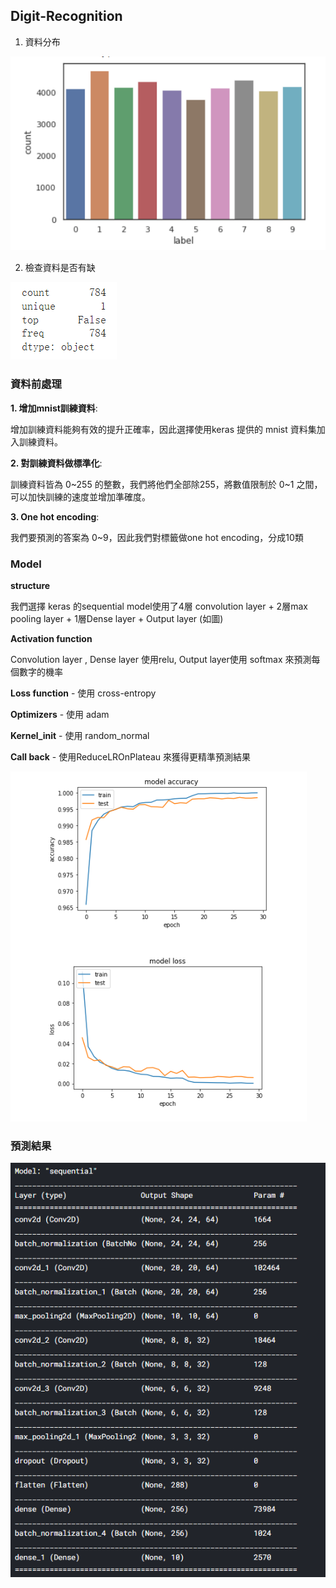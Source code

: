 ## Digit-Recognition 

1.	資料分布

![data](https://github.com/OuTingYun/DeepLearning-NCU/blob/main/img/hw2-1.png)

2.	檢查資料是否有缺

![missing data](https://github.com/OuTingYun/DeepLearning-NCU/blob/main/img/hw2-2.png)

### 資料前處理

**1. 增加mnist訓練資料**:

增加訓練資料能夠有效的提升正確率，因此選擇使用keras 提供的 mnist 資料集加入訓練資料。

**2. 對訓練資料做標準化**:

訓練資料皆為 0~255 的整數，我們將他們全部除255，將數值限制於 0~1 之間，可以加快訓練的速度並增加準確度。

**3. One hot encoding**:

我們要預測的答案為 0~9，因此我們對標籤做one hot encoding，分成10類

### Model

**structure**

我們選擇 keras 的sequential model使用了4層 convolution layer + 2層max pooling layer + 1層Dense layer + Output layer  (如圖)

**Activation function**

Convolution layer , Dense layer 使用relu, Output layer使用 softmax 來預測每個數字的機率

**Loss function** - 使用 cross-entropy 

**Optimizers** - 使用 adam

**Kernel_init** - 使用 random_normal 

**Call back** -  使用ReduceLROnPlateau 來獲得更精準預測結果

![model](https://github.com/OuTingYun/DeepLearning-NCU/blob/main/img/hw2-3.png)

### 預測結果

![resulit](https://github.com/OuTingYun/DeepLearning-NCU/blob/main/img/hw2-4.png)